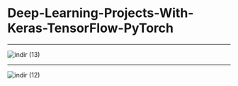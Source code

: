 # Deep-Learning-Projects-With-Keras-TensorFlow-PyTorch
<hr>

![indir (13)](https://user-images.githubusercontent.com/97463861/209869714-5404df58-d9a6-4889-9e9a-a861eca62ae7.png)
<hr>

![indir (12)](https://user-images.githubusercontent.com/97463861/209869716-33376b8c-aa55-4784-ae66-e7c21eac84a2.png)

